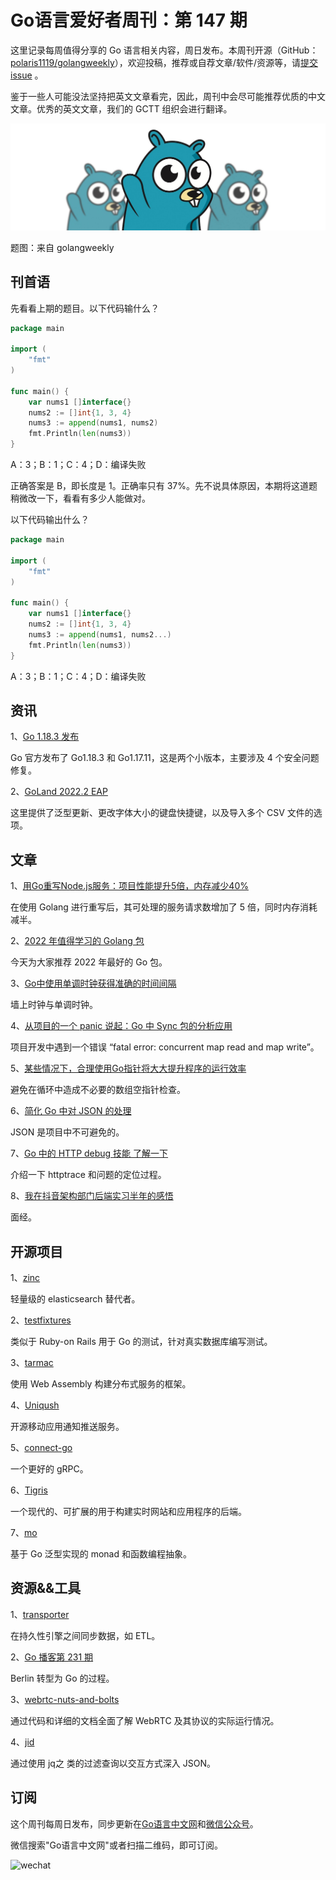 # Go语言爱好者周刊：第 147 期

这里记录每周值得分享的 Go 语言相关内容，周日发布。本周刊开源（GitHub：[polaris1119/golangweekly](https://github.com/polaris1119/golangweekly)），欢迎投稿，推荐或自荐文章/软件/资源等，请[提交 issue](https://github.com/polaris1119/golangweekly/issues) 。

鉴于一些人可能没法坚持把英文文章看完，因此，周刊中会尽可能推荐优质的中文文章。优秀的英文文章，我们的 GCTT 组织会进行翻译。

![](imgs/issue147/cover.jpeg)

题图：来自 golangweekly

## 刊首语

先看看上期的题目。以下代码输什么？

```go
package main

import (
	"fmt"
)

func main() {
	var nums1 []interface{}
	nums2 := []int{1, 3, 4}
	nums3 := append(nums1, nums2)
	fmt.Println(len(nums3))
}
```

A：3；B：1；C：4；D：编译失败

正确答案是 B，即长度是 1。正确率只有 37%。先不说具体原因，本期将这道题稍微改一下，看看有多少人能做对。

以下代码输出什么？

```go
package main

import (
	"fmt"
)

func main() {
	var nums1 []interface{}
	nums2 := []int{1, 3, 4}
	nums3 := append(nums1, nums2...)
	fmt.Println(len(nums3))
}
```

A：3；B：1；C：4；D：编译失败

## 资讯

1、[Go 1.18.3 发布](https://mp.weixin.qq.com/s/qe4uNG5XKa98rNJN0NUHSA)

Go 官方发布了 Go1.18.3 和 Go1.17.11，这是两个小版本，主要涉及 4 个安全问题修复。

2、[GoLand 2022.2 EAP](https://blog.jetbrains.com/go/2022/06/03/goland-2022-2-eap-3-is-here-with-updates-for-generics-a-keyboard-shortcut-to-change-the-font-size-and-an-option-to-import-multiple-csv-files/)

这里提供了泛型更新、更改字体大小的键盘快捷键，以及导入多个 CSV 文件的选项。

## 文章

1、[用Go重写Node.js服务：项目性能提升5倍，内存减少40%](https://mp.weixin.qq.com/s/oEzqFQgyRgj8kgDhAhPn4A)

在使用 Golang 进行重写后，其可处理的服务请求数增加了 5 倍，同时内存消耗减半。

2、[2022 年值得学习的 Golang 包](https://mp.weixin.qq.com/s/fxrgYG1xm_hG-bNPQG0YMg)

今天为大家推荐 2022 年最好的 Go 包。

3、[Go中使用单调时钟获得准确的时间间隔](https://mp.weixin.qq.com/s/9LW3RSyX1uaHGydJ63zbIw)

墙上时钟与单调时钟。

4、[从项目的一个 panic 说起：Go 中 Sync 包的分析应用](https://mp.weixin.qq.com/s/ptpkN9AgV4GZHhruA-J8tA)

项目开发中遇到一个错误 “fatal error: concurrent map read and map write”。

5、[某些情况下，合理使用Go指针将大大提升程序的运行效率](https://mp.weixin.qq.com/s/0zwSjHdpxcVZvNihA90Bpg)

避免在循环中造成不必要的数组空指针检查。

6、[简化 Go 中对 JSON 的处理](https://mp.weixin.qq.com/s/ND_W1g0k0tKZNpC2ohDR0w)

JSON 是项目中不可避免的。

7、[Go 中的 HTTP debug 技能 了解一下](https://mp.weixin.qq.com/s/ZWJO4Y1RVqR4d4mJkPFb0Q)

介绍一下 httptrace 和问题的定位过程。

8、[我在抖音架构部门后端实习半年的感悟](https://mp.weixin.qq.com/s/SVB_2IRkopL-qI6xkU43dw)

面经。

## 开源项目

1、[zinc](https://github.com/zinclabs/zinc)

轻量级的 elasticsearch 替代者。

2、[testfixtures](https://github.com/go-testfixtures/testfixtures)

类似于 Ruby-on Rails 用于 Go 的测试，针对真实数据库编写测试。

3、[tarmac](https://github.com/madflojo/tarmac)

使用 Web Assembly 构建分布式服务的框架。

4、[Uniqush](https://github.com/uniqush/uniqush-push)

开源移动应用通知推送服务。

5、[connect-go](https://github.com/bufbuild/connect-go)

一个更好的 gRPC。

6、[Tigris](https://github.com/tigrisdata/tigris)

一个现代的、可扩展的用于构建实时网站和应用程序的后端。

7、[mo](https://github.com/samber/mo)

基于 Go 泛型实现的 monad 和函数编程抽象。

## 资源&&工具

1、[transporter](https://github.com/compose/transporter)

在持久性引擎之间同步数据，如 ETL。

2、[Go 播客第 231 期](https://changelog.com/gotime/231)

Berlin 转型为 Go 的过程。

3、[webrtc-nuts-and-bolts](https://github.com/adalkiran/webrtc-nuts-and-bolts)

通过代码和详细的文档全面了解 WebRTC 及其协议的实际运行情况。

4、[jid](https://github.com/simeji/jid)

通过使用 jq之 类的过滤查询以交互方式深入 JSON。

## 订阅

这个周刊每周日发布，同步更新在[Go语言中文网](https://studygolang.com/go/weekly)和[微信公众号](https://weixin.sogou.com/weixin?query=Go%E8%AF%AD%E8%A8%80%E4%B8%AD%E6%96%87%E7%BD%91)。

微信搜索"Go语言中文网"或者扫描二维码，即可订阅。

![wechat](imgs/wechat.png)
